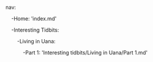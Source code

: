 

nav:

    -Home: 'index.md'

    -Interesting Tidbits: 

        -Living in Uana: 

            -Part 1: 'Interesting tidbits/Living in Uana/Part 1.md'
